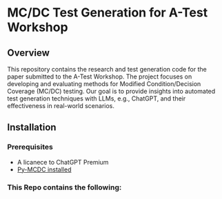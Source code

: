 # MC/DC Test Generation for A-Test Workshop

## Overview

This repository contains the research and test generation code for the paper submitted to the A-Test Workshop. The project focuses on developing and evaluating methods for Modified Condition/Decision Coverage (MC/DC) testing. Our goal is to provide insights into automated test generation techniques with LLMs, e.g., ChatGPT, and their effectiveness in real-world scenarios.

## Installation

### Prerequisites

- A licanece to ChatGPT Premium
- [Py-MCDC installed](https://github.com/selabhvl/py-mcdc )

### This Repo contains the following:
